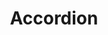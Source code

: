 ---
layout: redirect.njk
tags: 
    - lyne_fr
    - lyne_components_fr
    - page
key: accordion-folder-lyne_fr
title: Accordion
parent: components-lyne_fr
keywords: accordion, expansion-panel, expansion, panel
order: 10
redirect: accordion/
---